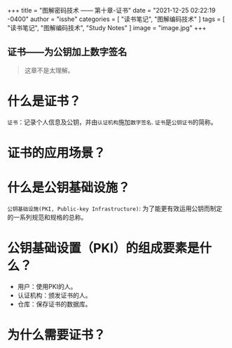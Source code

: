 +++
title = "图解密码技术 —— 第十章-证书"
date = "2021-12-25 02:22:19 -0400"
author = "isshe"
categories = [ "读书笔记", "图解编码技术" ]
tags = [ "读书笔记", "图解编码技术", "Study Notes" ]
image = "image.jpg"
+++


证书——为公钥加上数字签名
---
> 这章不是太理解。

# 什么是证书？
`证书`：记录个人信息及公钥，并由`认证机构`施加`数字签名`.
`证书`是`公钥证书`的简称。


# 证书的应用场景？


# 什么是公钥基础设施？
`公钥基础设施(PKI, Public-key Infrastructure)`: 为了能更有效运用公钥而制定的一系列规范和规格的总称。

# 公钥基础设置（PKI）的组成要素是什么？
* 用户：使用PKI的人。
* 认证机构：颁发证书的人。
* 仓库：保存证书的数据库。

# 为什么需要证书？
